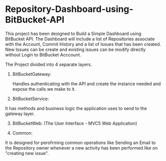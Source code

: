Repository-Dashboard-using-BitBucket-API
========================================
This project has been designed to Build a Simple Dashboard using BitBucket API. The Dashboard will include a list of 
Repositories associate with the Account, Commit History and a list of Issues that has been created. New Issues can
be create and existing issues can be modify directly without Login to BitBucket Acccount.

The Project divided into 4 separate layers.

1) BitBucketGateway:  
   
   Handles authenticating with the API and create the instance needed and expose the calls we make to it. 
    
2) BitBucketService:

  It has methods and business logic the application uses to send to the gateway layer.
  
3) BitBucketWeb: (The User Interface - MVC5 Web Application)

4) Common: 

  It is designed for perofrming common operations like Sending an Email to the Repository owner whenever a new activity 
  has been performed like on "creating new issue".
